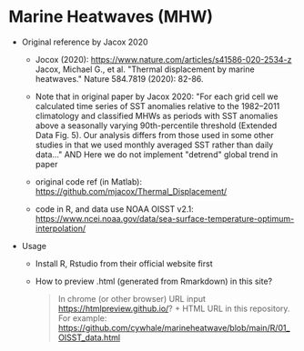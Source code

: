 # Marine Heatwaves (MHW)

* Original reference by Jacox 2020 

  - Jocox (2020): https://www.nature.com/articles/s41586-020-2534-z
    Jacox, Michael G., et al. "Thermal displacement by marine heatwaves." Nature 584.7819 (2020): 82-86.

  - Note that in original paper by Jacox 2020: "For each grid cell we calculated time series of SST anomalies relative to 
    the 1982–2011 climatology and classified MHWs as periods with SST anomalies above a seasonally varying 90th-percentile 
    threshold (Extended Data Fig. 5). Our analysis differs from those used in some other studies in that 
    we used monthly averaged SST rather than daily data..." AND Here we do not implement "detrend" global trend in paper 

  - original code ref (in Matlab): https://github.com/mjacox/Thermal_Displacement/

  - code in R, and data use NOAA OISST v2.1: https://www.ncei.noaa.gov/data/sea-surface-temperature-optimum-interpolation/ 


* Usage

  - Install R, Rstudio from their official website first

  - How to preview .html (generated from Rmarkdown) in this site? 

    > In chrome (or other browser) URL input https://htmlpreview.github.io/? + HTML URL in this repository. 
    > For example: https://github.com/cywhale/marineheatwave/blob/main/R/01_OISST_data.html
